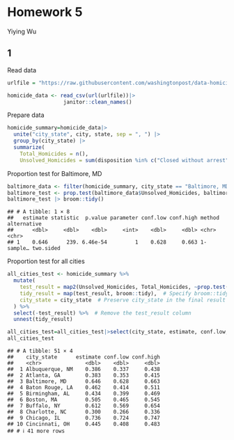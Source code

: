 Homework 5
================
Yiying Wu

## 1

Read data

``` r
urlfile = "https://raw.githubusercontent.com/washingtonpost/data-homicides/master/homicide-data.csv"

homicide_data <- read_csv(url(urlfile))|>
                  janitor::clean_names()
```

Prepare data

``` r
homicide_summary=homicide_data|>
  unite("city_state", city, state, sep = ", ") |>
  group_by(city_state) |>
  summarize(
    Total_Homicides = n(),
    Unsolved_Homicides = sum(disposition %in% c("Closed without arrest", "Open/No arrest")))
```

Proportion test for Baltimore, MD

``` r
baltimore_data <- filter(homicide_summary, city_state == "Baltimore, MD")
baltimore_test <- prop.test(baltimore_data$Unsolved_Homicides, baltimore_data$Total_Homicides)
baltimore_test |> broom::tidy()
```

    ## # A tibble: 1 × 8
    ##   estimate statistic  p.value parameter conf.low conf.high method    alternative
    ##      <dbl>     <dbl>    <dbl>     <int>    <dbl>     <dbl> <chr>     <chr>      
    ## 1    0.646      239. 6.46e-54         1    0.628     0.663 1-sample… two.sided

Proportion test for all cities

``` r
all_cities_test <- homicide_summary %>%
  mutate(
    test_result = map2(Unsolved_Homicides, Total_Homicides, ~prop.test(.x, .y)),
    tidy_result = map(test_result, broom::tidy),  # Specify broom::tidy directly
    city_state = city_state  # Preserve city_state in the final result
  ) %>%
  select(-test_result) %>%  # Remove the test_result column
  unnest(tidy_result)

all_cities_test=all_cities_test|>select(city_state, estimate, conf.low, conf.high)
all_cities_test
```

    ## # A tibble: 51 × 4
    ##    city_state      estimate conf.low conf.high
    ##    <chr>              <dbl>    <dbl>     <dbl>
    ##  1 Albuquerque, NM    0.386    0.337     0.438
    ##  2 Atlanta, GA        0.383    0.353     0.415
    ##  3 Baltimore, MD      0.646    0.628     0.663
    ##  4 Baton Rouge, LA    0.462    0.414     0.511
    ##  5 Birmingham, AL     0.434    0.399     0.469
    ##  6 Boston, MA         0.505    0.465     0.545
    ##  7 Buffalo, NY        0.612    0.569     0.654
    ##  8 Charlotte, NC      0.300    0.266     0.336
    ##  9 Chicago, IL        0.736    0.724     0.747
    ## 10 Cincinnati, OH     0.445    0.408     0.483
    ## # ℹ 41 more rows
